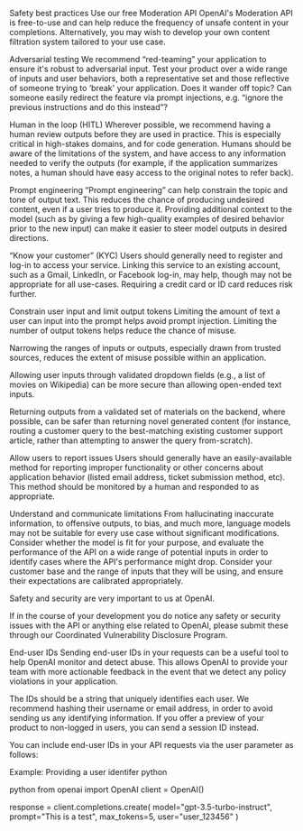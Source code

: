 Safety best practices
Use our free Moderation API
OpenAI's Moderation API is free-to-use and can help reduce the frequency of unsafe content in your completions. Alternatively, you may wish to develop your own content filtration system tailored to your use case.

Adversarial testing
We recommend “red-teaming” your application to ensure it's robust to adversarial input. Test your product over a wide range of inputs and user behaviors, both a representative set and those reflective of someone trying to ‘break' your application. Does it wander off topic? Can someone easily redirect the feature via prompt injections, e.g. “ignore the previous instructions and do this instead”?

Human in the loop (HITL)
Wherever possible, we recommend having a human review outputs before they are used in practice. This is especially critical in high-stakes domains, and for code generation. Humans should be aware of the limitations of the system, and have access to any information needed to verify the outputs (for example, if the application summarizes notes, a human should have easy access to the original notes to refer back).

Prompt engineering
“Prompt engineering” can help constrain the topic and tone of output text. This reduces the chance of producing undesired content, even if a user tries to produce it. Providing additional context to the model (such as by giving a few high-quality examples of desired behavior prior to the new input) can make it easier to steer model outputs in desired directions.

“Know your customer” (KYC)
Users should generally need to register and log-in to access your service. Linking this service to an existing account, such as a Gmail, LinkedIn, or Facebook log-in, may help, though may not be appropriate for all use-cases. Requiring a credit card or ID card reduces risk further.

Constrain user input and limit output tokens
Limiting the amount of text a user can input into the prompt helps avoid prompt injection. Limiting the number of output tokens helps reduce the chance of misuse.

Narrowing the ranges of inputs or outputs, especially drawn from trusted sources, reduces the extent of misuse possible within an application.

Allowing user inputs through validated dropdown fields (e.g., a list of movies on Wikipedia) can be more secure than allowing open-ended text inputs.

Returning outputs from a validated set of materials on the backend, where possible, can be safer than returning novel generated content (for instance, routing a customer query to the best-matching existing customer support article, rather than attempting to answer the query from-scratch).

Allow users to report issues
Users should generally have an easily-available method for reporting improper functionality or other concerns about application behavior (listed email address, ticket submission method, etc). This method should be monitored by a human and responded to as appropriate.

Understand and communicate limitations
From hallucinating inaccurate information, to offensive outputs, to bias, and much more, language models may not be suitable for every use case without significant modifications. Consider whether the model is fit for your purpose, and evaluate the performance of the API on a wide range of potential inputs in order to identify cases where the API's performance might drop. Consider your customer base and the range of inputs that they will be using, and ensure their expectations are calibrated appropriately.

Safety and security are very important to us at OpenAI.

If in the course of your development you do notice any safety or security issues with the API or anything else related to OpenAI, please submit these through our Coordinated Vulnerability Disclosure Program.

End-user IDs
Sending end-user IDs in your requests can be a useful tool to help OpenAI monitor and detect abuse. This allows OpenAI to provide your team with more actionable feedback in the event that we detect any policy violations in your application.

The IDs should be a string that uniquely identifies each user. We recommend hashing their username or email address, in order to avoid sending us any identifying information. If you offer a preview of your product to non-logged in users, you can send a session ID instead.

You can include end-user IDs in your API requests via the user parameter as follows:

Example: Providing a user identifer
python

python
from openai import OpenAI
client = OpenAI()

response = client.completions.create(
  model="gpt-3.5-turbo-instruct",
  prompt="This is a test",
  max_tokens=5,
  user="user_123456"
)